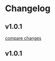 # Changelog


## v1.0.1

[compare changes](https://github.com/Gugustinette/Nuxt-Leaflet/compare/v1.0.1...v1.0.1)

## v1.0.1

